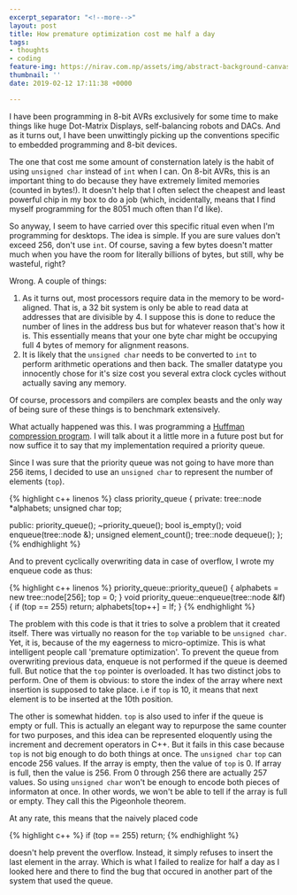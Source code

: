 ```yaml
---
excerpt_separator: "<!--more-->"
layout: post
title: How premature optimization cost me half a day
tags:
- thoughts
- coding
feature-img: https://nirav.com.np/assets/img/abstract-background-canvas-249798.jpg
thumbnail: ''
date: 2019-02-12 17:11:38 +0000

---
```

I have been programming in 8-bit AVRs exclusively for some time to make things like huge Dot-Matrix Displays, self-balancing robots and DACs. And as it turns out, I have been unwittingly picking up the conventions specific to embedded programming and 8-bit devices.

The one that cost me some amount of consternation lately is the habit of using `unsigned char` instead of `int` when I can. On 8-bit AVRs, this is an important thing to do because they have extremely limited memories (counted in bytes!). It doesn't help that I often select the cheapest and least powerful chip in my box to do a job (which, incidentally, means that I find myself programming for the 8051 much often than I'd like).

So anyway, I seem to have carried over this specific ritual even when I'm programming for desktops. The idea is simple. If you are sure values don't exceed 256, don't use `int`. Of course, saving a few bytes doesn't matter much when you have the room for literally billions of bytes, but still, why be wasteful, right?

Wrong. A couple of things:

1. As it turns out, most processors require data in the memory to be word-aligned. That is, a 32 bit system is only be able to read data at addresses that are divisible by 4. I suppose this is done to reduce the number of lines in the address bus but for whatever reason that's how it is. This essentially means that your one byte char might be occupying full 4 bytes of memory for alignment reasons.
2. It is likely that the `unsigned char` needs to be converted to `int` to perform arithmetic operations and then back. The smaller datatype you innocently chose for it's size cost you several extra clock cycles without actually saving any memory.

Of course, processors and compilers are complex beasts and the only way of being sure of these things is to benchmark extensively.

What actually happened was this. I was programming a [Huffman compression program](https://github.com/niravcodes/huffman_compression "github link to huffman compression"). I will talk about it a little more in a future post but for now suffice it to say that my implementation required a priority queue.

Since I was sure that the priority queue was not going to have more than 256 items, I decided to use an `unsigned char` to represent the number of elements (`top`). 

{% highlight c++ linenos %}
class priority_queue
{
private:
  tree::node *alphabets;
  unsigned char top;

public:
  priority_queue();
  ~priority_queue();
  bool is_empty();
  void enqueue(tree::node &);
  unsigned element_count();
  tree::node dequeue();
};
{% endhighlight %}

And to prevent cyclically overwriting data in case of overflow, I wrote my enqueue code as thus:

{% highlight c++ linenos %}
priority_queue::priority_queue()
{
    alphabets = new tree::node[256];
    top = 0;
}
void priority_queue::enqueue(tree::node &lf)
{
    if (top == 255)
        return;
    alphabets[top++] = lf;
}
{% endhighlight %}

The problem with this code is that it tries to solve a problem that it created itself. There was virtually no reason for the `top` variable to be `unsigned char`. Yet, it is, because of the my eagerness to micro-optimize. This is what intelligent people call 'premature optimization'. To prevent the queue from overwriting previous data, enqueue is not performed if the queue is deemed full. But notice that the `top` pointer is overloaded. It has two distinct jobs to perform. One of them is obvious: to store the index of the array where next insertion is supposed to take place. i.e if `top` is 10, it means that next element is to be inserted at the 10th position.

The other is somewhat hidden. `top` is also used to infer if the queue is empty or full. This is actually an elegant way to repurpose the same counter for two purposes, and this idea can be represented eloquently using the increment and decrement operators in C++. But it fails in this case because `top` is not big enough to do both things at once. The `unsigned char` `top` can encode 256 values. If the array is empty, then the value of `top` is 0. If array is full, then the value is 256. From 0 through 256 there are actually 257 values. So using `unsigned char` won't be enough to encode both pieces of informaton at once. In other words, we won't be able to tell if the array is full or empty. They call this the Pigeonhole theorem.

At any rate, this means that the naively placed code

{% highlight c++ %}
if (top == 255)
        return;
{% endhighlight %}

doesn't help prevent the overflow. Instead, it simply refuses to insert the last element in the array. Which is what I failed to realize for half a day as I looked here and there to find the bug that occured in another part of the system that used the queue.